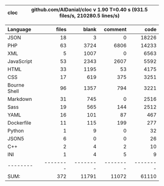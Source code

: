 
cloc|github.com/AlDanial/cloc v 1.90  T=0.40 s (931.5 files/s, 210280.5 lines/s)
--- | ---

Language|files|blank|comment|code
:-------|-------:|-------:|-------:|-------:
JSON|18|3|0|18226
PHP|63|3724|6806|14233
XML|5|1007|0|6563
JavaScript|53|2343|2607|5592
HTML|33|1195|53|4175
CSS|17|619|375|3251
Bourne Shell|96|1357|794|3221
Markdown|31|745|0|2516
Sass|19|565|144|2512
YAML|16|101|87|467
Dockerfile|11|115|199|277
Python|1|9|0|32
JSON5|6|0|0|26
C++|2|4|2|10
INI|1|4|5|9
--------|--------|--------|--------|--------
SUM:|372|11791|11072|61110
